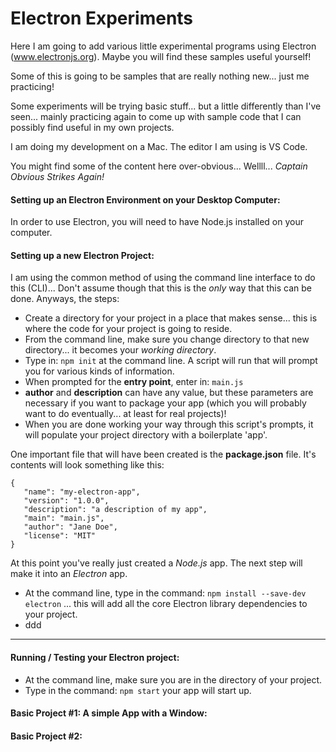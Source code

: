 # Electron Experiments
Here I am going to add various little experimental programs using Electron (www.electronjs.org). Maybe you will find these samples useful yourself!

Some of this is going to be samples that are really nothing new... just me practicing!

Some experiments will be trying basic stuff... but a little differently than I've seen... mainly practicing again to come up with sample code that I can possibly find useful in my own projects.

I am doing my development on a Mac.  The editor I am using is VS Code.

You might find some of the content here over-obvious... Wellll... *Captain Obvious Strikes Again!*

#### Setting up an Electron Environment on your Desktop Computer:
In order to use Electron, you will need to have Node.js installed on your computer. 

#### Setting up a new Electron Project:
I am using the common method of using the command line interface to do this (CLI)... Don't assume though that this is the *only* way that this can be done. Anyways, the steps:
- Create a directory for your project in a place that makes sense... this is where the code for your project is going to reside.
- From the command line, make sure you change directory to that new directory... it becomes your *working directory*.
- Type in:   `npm init` at the command line.  A script will run that will prompt you for various kinds of information.
- When prompted for the **entry point**, enter in: `main.js`
- **author** and **description** can have any value, but these parameters are necessary if you want to package your app (which you will probably want to do eventually... at least for real projects)!
- When you are done working your way through this script's prompts, it will populate your project directory with a boilerplate 'app'.

One important file that will have been created is the **package.json** file.
It's contents will look something like this:
```
{
   "name": "my-electron-app",
   "version": "1.0.0",
   "description": "a description of my app",
   "main": "main.js",
   "author": "Jane Doe",
   "license": "MIT"
}
```
At this point you've really just created a *Node.js* app. The next step will make it into an *Electron* app.
- At the command line, type in the command: `npm install --save-dev electron`  ... this will add all the core Electron library dependencies to your project.
- ddd

---

#### Running / Testing your Electron project:
- At the command line, make sure you are in the directory of your project.
- Type in the command:  `npm start`  your app will start up.

#### Basic Project #1: A simple App with a Window:
#### Basic Project #2:
